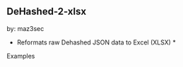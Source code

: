DeHashed-2-xlsx
--------------
by: maz3sec

* Reformats raw Dehashed JSON data to Excel (XLSX) *


Examples
